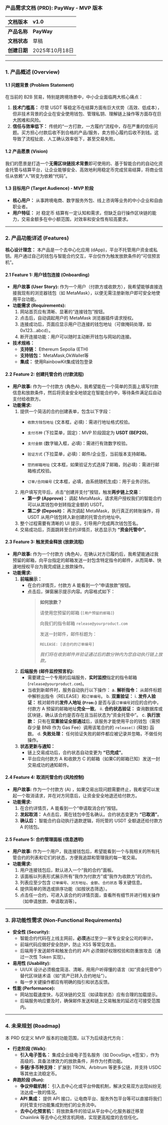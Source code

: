 ### **产品需求文档 (PRD): PayWay - MVP 版本**

| 文档版本 | v1.0 |
| :--- | :--- |
| **产品名称** | **PayWay** |
| **文档状态** | 草稿 |
| **创建日期** | 2025年10月18日 |

---

### **1. 产品概述 (Overview)**

#### **1.1 问题背景 (Problem Statement)**

在当前的 B2B 贸易，特别是跨境场景中，中小企业面临两大核心痛点：

1.  **技术门槛高：** 尽管 USDT 等稳定币在结算方面有巨大优势（高效、低成本），但非技术背景的企业在安全使用钱包、管理私钥、理解链上操作等方面存在巨大困难和风险。
2.  **信任与效率低下：** 传统的“一方打款，一方履约”流程中，存在严重的信任问题。买方担心付款后收不到合格的产品/服务，卖方担心履约后收不到钱。这导致了流程扯皮、人工确认效率低下，甚至交易失败。

#### **1.2 产品愿景 (Vision)**

我们的愿景是打造一个**无需区块链技术背景**即可使用的、基于智能合约的自动化资金托管与结算平台，让企业能够安全、高效地利用稳定币完成贸易结算，将商业信任从依赖“人”转变为依赖“代码”。

#### **1.3 目标用户 (Target Audience) - MVP 阶段**

*   **核心用户：** 从事跨境电商、数字服务外包、线上咨询等业务的中小企业和自由职业者。
*   **用户特征：** 对 稳定币 结算有一定认知和需求，但缺乏自行操作区块链的能力，交易金额多在中小额范围，对效率和安全性有较高要求。

---

### **2. 产品功能详述 (Features)**

**核心设计理念：** 本产品是一个去中心化应用 (dApp)，平台不托管用户资金或私钥。用户通过自己的钱包与智能合约交互，平台仅作为触发放款条件的“可信预言机”。

#### **2.1 Feature 1: 用户钱包连接 (Onboarding)**

*   **用户故事 (User Story):** 作为一个用户（付款方或收款方），我希望能够直接连接我现有的浏览器钱包（如 MetaMask），以便无需注册新账户即可安全地使用平台功能。
*   **功能需求 (Requirements):**
    1.  网站首页应有清晰、显著的“连接钱包”按钮。
    2.  点击后，自动调起用户的 MetaMask 浏览器插件请求授权。
    3.  连接成功后，页面应显示用户已连接的钱包地址（可做掩码处理，如 0x123...abcd）。
    4.  断开连接功能：用户可以随时主动断开钱包与网站的连接。
*   **技术规格：**
    *   **支持链：** Ethereum Sepolia (ETH)
    *   **支持钱包：** MetaMask,OkWallet等
    *   **集成：** 使用RainbowKit集成钱包登录

#### **2.2 Feature 2: 创建托管合约 (付款流程)**

*   **用户故事:** 作为一个付款方 (角色A)，我希望能在一个简单的页面上填写付款信息和放款条件，然后将资金安全地锁定在智能合约中，等待条件满足后自动支付给收款方。
*   **功能需求:**
    1.  提供一个简洁的合约创建表单，包含以下字段：
        *   `收款方钱包地址` (文本框，必填)：需进行地址格式校验。
        *   `支付币种` (下拉菜单，固定)：MVP 阶段固定为 **USDT (BEP20)**。
        *   `支付金额` (数字输入框，必填)：需进行有效数字校验。

        *   `验证方式` (下拉菜单，必填)：邮件/企业签，当前版本支持邮箱。
        *   `您的邮箱地址` (文本框，如果验证方式选择了邮箱，则必填)：需进行邮箱格式校验。
        *   `订单/合同编号` (文本框，必填，由系统随机生成)：用于业务识别。
    2.  用户填写完毕后，点击“创建并支付”按钮，触发**两步链上交易**：
        *   **第一步 (Approve)：** 调起 MetaMask，请求用户授权我们的智能合约可以从其钱包中划转指定金额的 USDT。
        *   **第二步 (Deposit)：** 再次调起 MetaMask，执行真正的转账操作，将 USDT 从用户钱包转入新创建的托管合约地址中。
    3.  整个过程需要有清晰的 UI 提示，引导用户完成两次钱包签名。
    4.  交易成功后，页面跳转至合约详情页，状态显示为 **“资金托管中”**。

#### **2.3 Feature 3: 触发资金释放 (放款流程)**

*   **用户故事:** 作为一个付款方 (角色A)，在确认对方已履约后，我希望能通过我预留的邮箱，向平台指定的邮箱发送一封包含特定指令的邮件，从而简单、快速地授权平台为我完成链上放款操作。
*   **功能需求:**
    1.  **前端展示：**
        * 在合约详情页，付款方 A 能看到一个“申请放款”按钮。
        * 点击后，弹窗展示提示内容。内容格式如下：
            > **如何放款？**
            >
            > 请使用您预留的邮箱 (`[用户预留的邮箱]`)
            >
            > 向我们的指令邮箱 `release@yourproduct.com`
            >
            > 发送一封邮件，邮件标题为：
            >
            > `RELEASE: [该合约的订单编号]`
            >
            > *我们将在收到邮件并验证通过后的数分钟内为您自动执行链上放款。*
    2.  **后端服务 (邮件监控预言机):**
        *   需要建立一个专用的后端服务，**实时监控**指定的指令邮箱 (`release@yourproduct.com`)。
        *   当收到新邮件时，服务自动执行以下操作：
            a.  **解析指令：** 从邮件标题中解析出指令（RELEASE）和`订单编号`。
            b.  **双重验证：**
                i.  **发件人验证：** 核对邮件的**发件人地址 (`From:`)** 是否与该`订单编号`对应的合约中，付款方 A 预留的邮箱地址**完全一致**。
                ii. **合约状态验证：** 查询数据库或区块链，确认该合约是否存在且当前状态为“资金托管中”。
            c.  **执行放款：** 只有在**双重验证全部通过**后，该服务才能使用平台的钱包（需预存少量 BNB 作为 Gas Fee）调用该笔合约的 `release()` (释放) 函数。
            d.  **失败处理：** 任何验证失败的邮件都应被记录并忽略，不做任何操作。
    3.  **状态更新与通知：**
        *   链上交易成功后，合约状态自动变更为 **“已完成”**。
        *   平台应向付款方 A 和收款方 C 的邮箱（如果C的邮箱已知）发送一封交易成功的通知邮件。

    

#### **2.4 Feature 4: 取消托管合约 (风险控制)**

*   **用户故事:** 作为一个付款方 (A) ，如果交易出现问题需要终止，我希望可以发起一个取消请求，并在对方同意后，让资金安全地退还给付款方。
*   **功能需求:**
    1.  在合约详情页，A 能看到一个“申请取消合约”按钮。
    2.  **发起取消：** A点击后，需在钱包中签名确认。合约状态变更为 **“已取消”**。
    4.  **确认后：** 智能合约自动执行退款逻辑，将托管的 USDT 全额退还给付款方 A 的钱包。

#### **2.5 Feature 5: 合约管理面板 (信息透明)**

*   **用户故事:** 作为一个用户，我连接钱包后，希望能看到一个与我相关的所有托管合约的列表和它们的状态，方便我追踪和管理我的每一笔交易。
*   **功能需求:**
    1.  用户连接钱包后，默认进入一个“我的合约”面板。
    2.  该面板以列表形式展示所有“我作为付款方”或“我作为收款方”的合约。
    3.  列表应至少包含 `订单编号`、`对方地址`、`金额`、`合约状态` 等关键信息。
    4.  提供简单的筛选或排序功能（如按状态筛选）。
    5.  点击任一合约，可进入该合约的详情页面，查看所有细节并进行相关操作（如申请放款、申请取消等）。

---

### **3. 非功能性需求 (Non-Functional Requirements)**

*   **安全性 (Security):**
    *   智能合约代码在上线主网前，**必须**通过至少一家专业安全公司的审计。
    *   前端代码应做好安全防护，防止 XSS 等常见攻击。
    *   后端用于发送邮件和触发合约的 API 必须做好权限校验和防重放攻击（通过一次性 Token 实现）。
*   **易用性 (Usability):**
    *   UI/UX 设计必须极度简洁、清晰，用用户听得懂的语言（如“资金托管中”）替代区块链术语（如“资产已转入合约地址”）。
    *   每一步关键操作都应有明确的指引和状态反馈。
*   **性能 (Performance):**
    *   网站加载速度快，与区块链的交互（如读取状态）应有合理的加载提示。
    *   后端服务响应要及时，确保邮件发送和链上交易触发的延迟在可接受范围内。

---

### **4. 未来规划 (Roadmap)**

本 PRD 仅定义 MVP 版本的功能范围，以下为后续迭代方向：

*   **行走阶段 (Walk):**
    *   **引入电子签名：** 集成企业级电子签名服务（如 DocuSign, e签宝），作为高级的、具备法律效力的放款条件，并作为付费功能。
    *   **多链/多币种支持：** 扩展到 TRON、Arbitrum 等更多公链，并支持 USDC 等其他主流稳定币。
*   **奔跑阶段 (Run):**
    *   **争议仲裁机制：** 引入去中心化或平台仲裁机制，解决交易双方出现纠纷无法达成一致的情况。
    *   **API 集成：** 提供 API 接口，让电商平台、服务外包平台等可以直接将我们的托管支付功能集成到他们的业务流中。
    *   **去中心化预言机：** 将放款条件的验证从平台中心化服务器迁移至 Chainlink 等去中心化预言机网络，实现更高程度的去信任化。